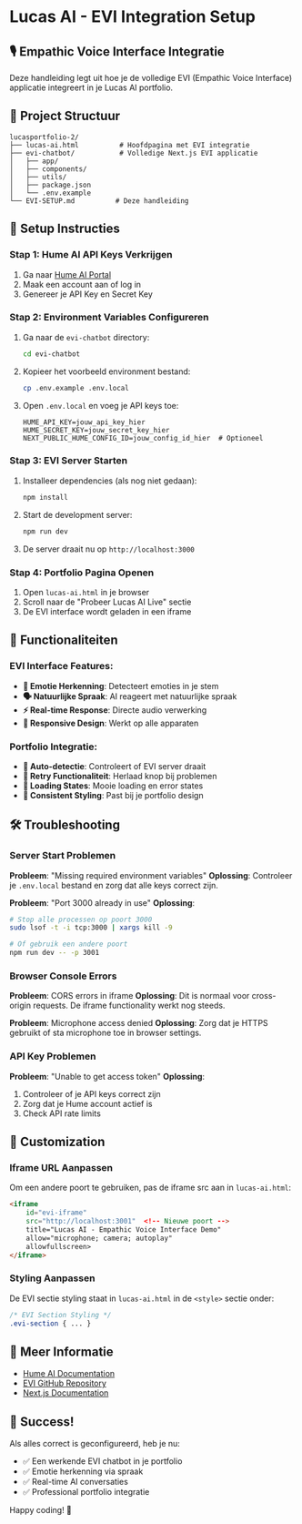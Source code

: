 # Lucas AI - EVI Integration Setup

## 🎙️ Empathic Voice Interface Integratie

Deze handleiding legt uit hoe je de volledige EVI (Empathic Voice Interface) applicatie integreert in je Lucas AI portfolio.

## 📁 Project Structuur

```
lucasportfolio-2/
├── lucas-ai.html          # Hoofdpagina met EVI integratie
├── evi-chatbot/           # Volledige Next.js EVI applicatie
│   ├── app/
│   ├── components/
│   ├── utils/
│   ├── package.json
│   └── .env.example
└── EVI-SETUP.md          # Deze handleiding
```

## 🚀 Setup Instructies

### Stap 1: Hume AI API Keys Verkrijgen

1. Ga naar [Hume AI Portal](https://beta.hume.ai/settings/keys)
2. Maak een account aan of log in
3. Genereer je API Key en Secret Key

### Stap 2: Environment Variables Configureren

1. Ga naar de `evi-chatbot` directory:
   ```bash
   cd evi-chatbot
   ```

2. Kopieer het voorbeeld environment bestand:
   ```bash
   cp .env.example .env.local
   ```

3. Open `.env.local` en voeg je API keys toe:
   ```env
   HUME_API_KEY=jouw_api_key_hier
   HUME_SECRET_KEY=jouw_secret_key_hier
   NEXT_PUBLIC_HUME_CONFIG_ID=jouw_config_id_hier  # Optioneel
   ```

### Stap 3: EVI Server Starten

1. Installeer dependencies (als nog niet gedaan):
   ```bash
   npm install
   ```

2. Start de development server:
   ```bash
   npm run dev
   ```

3. De server draait nu op `http://localhost:3000`

### Stap 4: Portfolio Pagina Openen

1. Open `lucas-ai.html` in je browser
2. Scroll naar de "Probeer Lucas AI Live" sectie
3. De EVI interface wordt geladen in een iframe

## 🎯 Functionaliteiten

### EVI Interface Features:
- **🧠 Emotie Herkenning**: Detecteert emoties in je stem
- **🗣️ Natuurlijke Spraak**: AI reageert met natuurlijke spraak
- **⚡ Real-time Response**: Directe audio verwerking
- **📱 Responsive Design**: Werkt op alle apparaten

### Portfolio Integratie:
- **📡 Auto-detectie**: Controleert of EVI server draait
- **🔄 Retry Functionaliteit**: Herlaad knop bij problemen
- **💫 Loading States**: Mooie loading en error states
- **🎨 Consistent Styling**: Past bij je portfolio design

## 🛠️ Troubleshooting

### Server Start Problemen

**Probleem**: "Missing required environment variables"
**Oplossing**: Controleer je `.env.local` bestand en zorg dat alle keys correct zijn.

**Probleem**: "Port 3000 already in use"
**Oplossing**: 
```bash
# Stop alle processen op poort 3000
sudo lsof -t -i tcp:3000 | xargs kill -9

# Of gebruik een andere poort
npm run dev -- -p 3001
```

### Browser Console Errors

**Probleem**: CORS errors in iframe
**Oplossing**: Dit is normaal voor cross-origin requests. De iframe functionality werkt nog steeds.

**Probleem**: Microphone access denied
**Oplossing**: Zorg dat je HTTPS gebruikt of sta microphone toe in browser settings.

### API Key Problemen

**Probleem**: "Unable to get access token"
**Oplossing**: 
1. Controleer of je API keys correct zijn
2. Zorg dat je Hume account actief is
3. Check API rate limits

## 🔧 Customization

### Iframe URL Aanpassen

Om een andere poort te gebruiken, pas de iframe src aan in `lucas-ai.html`:

```html
<iframe 
    id="evi-iframe"
    src="http://localhost:3001"  <!-- Nieuwe poort -->
    title="Lucas AI - Empathic Voice Interface Demo"
    allow="microphone; camera; autoplay"
    allowfullscreen>
</iframe>
```

### Styling Aanpassen

De EVI sectie styling staat in `lucas-ai.html` in de `<style>` sectie onder:
```css
/* EVI Section Styling */
.evi-section { ... }
```

## 📖 Meer Informatie

- [Hume AI Documentation](https://hume.docs.buildwithfern.com/)
- [EVI GitHub Repository](https://github.com/lucassparidaens/new.git)
- [Next.js Documentation](https://nextjs.org/docs)

## 🎉 Success!

Als alles correct is geconfigureerd, heb je nu:
- ✅ Een werkende EVI chatbot in je portfolio
- ✅ Emotie herkenning via spraak
- ✅ Real-time AI conversaties
- ✅ Professional portfolio integratie

Happy coding! 🚀
